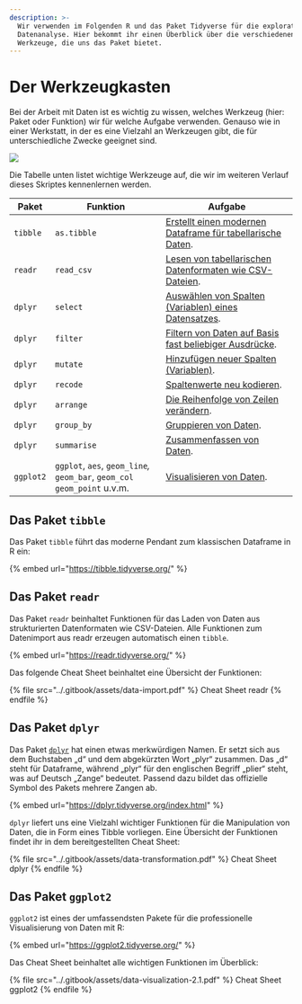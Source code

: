 ```yaml
---
description: >-
  Wir verwenden im Folgenden R und das Paket Tidyverse für die explorative
  Datenanalyse. Hier bekommt ihr einen Überblick über die verschiedenen
  Werkzeuge, die uns das Paket bietet.
---
```


# Der Werkzeugkasten

Bei der Arbeit mit Daten ist es wichtig zu wissen, welches Werkzeug (hier: Paket oder Funktion) wir für welche Aufgabe verwenden. Genauso wie in einer Werkstatt, in der es eine Vielzahl an Werkzeugen gibt, die für unterschiedliche Zwecke geeignet sind.

![](../.gitbook/assets/tool\_set.jpg)

Die Tabelle unten listet wichtige Werkzeuge auf, die wir im weiteren Verlauf dieses Skriptes kennenlernen werden.

| **Paket** | **Funktion**                                                               | **Aufgabe**                                                                                                              |
| --------- | -------------------------------------------------------------------------- | ------------------------------------------------------------------------------------------------------------------------ |
| `tibble`  | `as.tibble`                                                                | [Erstellt einen modernen Dataframe für tabellarische Daten](14-daten-laden-und-sichten/tidyverse-und-tibbles.md).        |
| `readr`   | `read_csv`                                                                 | [Lesen von tabellarischen Datenformaten wie CSV-Dateien](14-daten-laden-und-sichten/laden-eines-datensatzes.md).         |
| `dplyr`   | `select`                                                                   | [Auswählen von Spalten (Variablen) eines Datensatzes](../r/daten-veraendern/spalten-auswaehlen.md).                      |
| `dplyr`   | `filter`                                                                   | [Filtern von Daten auf Basis fast beliebiger Ausdrücke](../r/daten-veraendern/zeilen-filtern.md).                        |
| `dplyr`   | `mutate`                                                                   | [Hinzufügen neuer Spalten (Variablen)](../r/daten-veraendern/spalten-veraendern/).                                       |
| `dplyr`   | `recode`                                                                   | [Spaltenwerte neu kodieren](broken-reference).                                                                           |
| `dplyr`   | `arrange`                                                                  | [Die Reihenfolge von Zeilen verändern](../r/daten-veraendern/zeilen-sortieren.md).                                       |
| `dplyr`   | `group_by`                                                                 | [Gruppieren von Daten](../r/daten-veraendern/daten-zusammenfassen.md#zusammenfassen-und-gruppieren).                     |
| `dplyr`   | `summarise`                                                                | [Zusammenfassen von Daten](../r/daten-veraendern/daten-zusammenfassen.md#viele-zeilen-zu-einer-kennzahl-zusammenfassen). |
| `ggplot2` | `ggplot`, `aes`, `geom_line`_,_ `geom_bar`, `geom_col` `geom_point` u.v.m. | [Visualisieren von Daten](16-daten-visualisieren-mit-ggplot2/).                                                          |

## Das Paket `tibble`

Das Paket `tibble` führt das moderne Pendant zum klassischen Dataframe in R ein:

{% embed url="https://tibble.tidyverse.org/" %}

## Das Paket `readr`

Das Paket `readr` beinhaltet Funktionen für das Laden von Daten aus strukturierten Datenformaten wie CSV-Dateien. Alle Funktionen zum Datenimport aus readr erzeugen automatisch einen `tibble`.

{% embed url="https://readr.tidyverse.org/" %}

Das folgende Cheat Sheet beinhaltet eine Übersicht der Funktionen:

{% file src="../.gitbook/assets/data-import.pdf" %}
Cheat Sheet readr
{% endfile %}

## Das Paket `dplyr`

Das Paket [`dplyr`](https://dplyr.tidyverse.org/) hat einen etwas merkwürdigen Namen. Er setzt sich aus dem Buchstaben „d“ und dem abgekürzten Wort „plyr“ zusammen. Das „d“ steht für Dataframe, während „plyr“ für den englischen Begriff „plier“ steht, was auf Deutsch „Zange“ bedeutet. Passend dazu bildet das offizielle Symbol des Pakets mehrere Zangen ab.

{% embed url="https://dplyr.tidyverse.org/index.html" %}

`dplyr` liefert uns eine Vielzahl wichtiger Funktionen für die Manipulation von Daten, die in Form eines Tibble vorliegen. Eine Übersicht der Funktionen findet ihr in dem bereitgestellten Cheat Sheet:

{% file src="../.gitbook/assets/data-transformation.pdf" %}
Cheat Sheet dplyr
{% endfile %}

## Das Paket `ggplot2`

`ggplot2` ist eines der umfassendsten Pakete für die professionelle Visualisierung von Daten mit R:

{% embed url="https://ggplot2.tidyverse.org/" %}

Das Cheat Sheet beinhaltet alle wichtigen Funktionen im Überblick:

{% file src="../.gitbook/assets/data-visualization-2.1.pdf" %}
Cheat Sheet ggplot2
{% endfile %}
